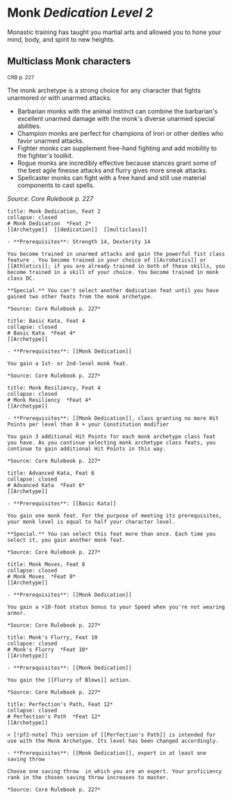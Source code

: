 
# Monk *Dedication Level 2*  

Monastic training has taught you martial arts and allowed you to hone your mind, body, and spirit to new heights.

## Multiclass Monk characters
<sup>CRB p. 227</sup>

The monk archetype is a strong choice for any character that fights unarmored or with unarmed attacks.

- Barbarian monks with the animal instinct can combine the barbarian's excellent unarmed damage with the monk's diverse unarmed special abilities.
- Champion monks are perfect for champions of Irori or other deities who favor unarmed attacks.
- Fighter monks can supplement free-hand fighting and add mobility to the fighter's toolkit.
- Rogue monks are incredibly effective because stances grant some of the best agile finesse attacks and flurry gives more sneak attacks.
- Spellcaster monks can fight with a free hand and still use material components to cast spells.

*Source: Core Rulebook p. 227*

```ad-embed-feat
title: Monk Dedication, Feat 2
collapse: closed
# Monk Dedication  *Feat 2*  
[[Archetype]]  [[dedication]]  [[multiclass]]  

- **Prerequisites**: Strength 14, Dexterity 14

You become trained in unarmed attacks and gain the powerful fist class feature . You become trained in your choice of [[Acrobatics]] or [[Athletics]]; if you are already trained in both of these skills, you become trained in a skill of your choice. You become trained in monk class DC.

**Special.** You can't select another dedication feat until you have gained two other feats from the monk archetype.

*Source: Core Rulebook p. 227*  
```  

```ad-embed-feat
title: Basic Kata, Feat 4
collapse: closed
# Basic Kata  *Feat 4*  
[[Archetype]]  

- **Prerequisites**: [[Monk Dedication]]

You gain a 1st- or 2nd-level monk feat.

*Source: Core Rulebook p. 227*  
```  

```ad-embed-feat
title: Monk Resiliency, Feat 4
collapse: closed
# Monk Resiliency  *Feat 4*  
[[Archetype]]  

- **Prerequisites**: [[Monk Dedication]], class granting no more Hit Points per level than 8 + your Constitution modifier

You gain 3 additional Hit Points for each monk archetype class feat you have. As you continue selecting monk archetype class feats, you continue to gain additional Hit Points in this way.

*Source: Core Rulebook p. 227*  
```  

```ad-embed-feat
title: Advanced Kata, Feat 6
collapse: closed
# Advanced Kata  *Feat 6*  
[[Archetype]]  

- **Prerequisites**: [[Basic Kata]]

You gain one monk feat. For the purpose of meeting its prerequisites, your monk level is equal to half your character level.

**Special.** You can select this feat more than once. Each time you select it, you gain another monk feat.

*Source: Core Rulebook p. 227*  
```  

```ad-embed-feat
title: Monk Moves, Feat 8
collapse: closed
# Monk Moves  *Feat 8*  
[[Archetype]]  

- **Prerequisites**: [[Monk Dedication]]

You gain a +10-foot status bonus to your Speed when you're not wearing armor.

*Source: Core Rulebook p. 227*  
```  

```ad-embed-feat
title: Monk's Flurry, Feat 10
collapse: closed
# Monk's Flurry  *Feat 10*  
[[Archetype]]  

- **Prerequisites**: [[Monk Dedication]]

You gain the [[Flurry of Blows]] action.

*Source: Core Rulebook p. 227*  
```  

```ad-embed-feat
title: Perfection's Path, Feat 12*
collapse: closed
# Perfection's Path  *Feat 12*  
[[Archetype]]  

> [!pf2-note] This version of [[Perfection's Path]] is intended for use with the Monk Archetype. Its level has been changed accordingly.

- **Prerequisites**: [[Monk Dedication]], expert in at least one saving throw

Choose one saving throw  in which you are an expert. Your proficiency rank in the chosen saving throw increases to master.

*Source: Core Rulebook p. 227*  
```
